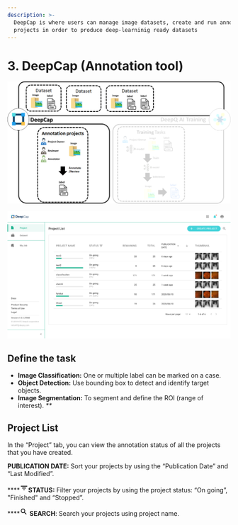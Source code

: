 ```yaml
---
description: >-
  DeepCap is where users can manage image datasets, create and run annotation
  projects in order to produce deep-learninig ready datasets
---
```


# 3. DeepCap (Annotation tool)

![](<../.gitbook/assets/image (143) (2).png>)

![](<../.gitbook/assets/deepcap-overview (2) (2).png>)

## Define the task

* **Image Classification:** One or multiple label can be marked on a case.
* **Object Detection:** Use bounding box to detect and identify target objects.
* **Image Segmentation:** To segment and define the ROI (range of interest). _\*\*_

## Project List

In the “Project” tab, you can view the annotation status of all the projects that you have created.

**PUBLICATION DATE:** Sort your projects by using the “Publication Date” and “Last Modified”.

\*\*\*\*![](<../.gitbook/assets/image (12).png>)**STATUS:** Filter your projects by using the project status: “On going”, "Finished" and “Stopped”.

\*\*\*\*![](<../.gitbook/assets/image (13).png>) **SEARCH**: Search your projects using project name.
